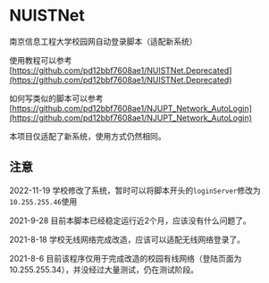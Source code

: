 # NUISTNet
南京信息工程大学校园网自动登录脚本（适配新系统）

使用教程可以参考[https://github.com/pd12bbf7608ae1/NUISTNet.Deprecated](https://github.com/pd12bbf7608ae1/NUISTNet.Deprecated)

如何写类似的脚本可以参考[https://github.com/pd12bbf7608ae1/NJUPT_Network_AutoLogin](https://github.com/pd12bbf7608ae1/NJUPT_Network_AutoLogin)

本项目仅适配了新系统，使用方式仍然相同。

## 注意
2022-11-19 学校修改了系统，暂时可以将脚本开头的`loginServer`修改为`10.255.255.46`使用

2021-9-28 目前本脚本已经稳定运行近2个月，应该没有什么问题了。

2021-8-18 学校无线网络完成改造，应该可以适配无线网络登录了。

2021-8-6 目前该程序仅用于完成改造的校园有线网络（登陆页面为10.255.255.34），并没经过大量测试，仍在测试阶段。
